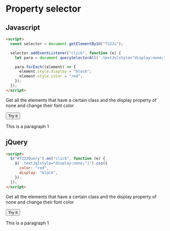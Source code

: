 # Property selector

## Javascript

```html
<script>
  const selector = document.getElementById("f22Js");

  selector.addEventListener("click", function (e) {
    let para = document.querySelectorAll('.textJs[style="display:none;"]');

    para.forEach((element) => {
      element.style.display = "block";
      element.style.color = "red";
    });
  });
</script>
```

Get all the elements that have a certain class and the display property of none and change their font color

<button id="f22Js">Try it</button>

<p>This is a paragraph 1</p>
<p  class="textJs" style="display:none;">This is a paragraph 2</p>
<p class="textJs" style="display:none;">This is a paragrap 3</p>

## jQuery

```html
<script>
  $("#f22JQuery").on("click", function (e) {
    $('.textJq[style="display:none;"]').css({
      color: "red",
      display: "block",
    });
  });
</script>
```

Get all the elements that have a certain class and the display property of none and change their font color

<button id="f22JQuery">Try it</button>

<p>This is a paragraph 1</p>
<p class="textJq" style = "display:none;">This is a paragraph 2</p>
<p class="textJq" style="display:none;">This is a paragraph 3</p>
